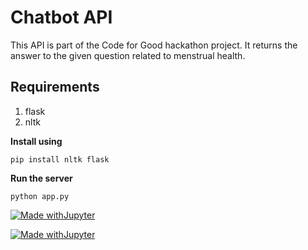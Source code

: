 # Chatbot API
This API is part of the Code for Good hackathon project. It returns the answer to the given question related to menstrual health.

## Requirements 

1. flask
2. nltk

**Install using** 
```
pip install nltk flask 
```

**Run the server**
```
python app.py
```


[![Made withJupyter](https://img.shields.io/badge/Made%20with-Flask-black?style=for-the-badge&logo=flask)](https://jupyter.org/try)

[![Made withJupyter](https://img.shields.io/badge/Deployed%20on-Heroku-purple?style=for-the-badge&logo=heroku)](https://jupyter.org/try)

